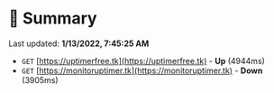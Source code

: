 # 📖 Summary
Last updated: **1/13/2022, 7:45:25 AM**

- `GET` [https://uptimerfree.tk](https://uptimerfree.tk) - **Up** (4944ms)
- `GET` [https://monitoruptimer.tk](https://monitoruptimer.tk) - **Down** (3905ms)
